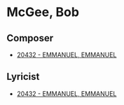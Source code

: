 # McGee, Bob

## Composer

- [20432 - EMMANUEL, EMMANUEL](/hymns/20432.md)

## Lyricist

- [20432 - EMMANUEL, EMMANUEL](/hymns/20432.md)

